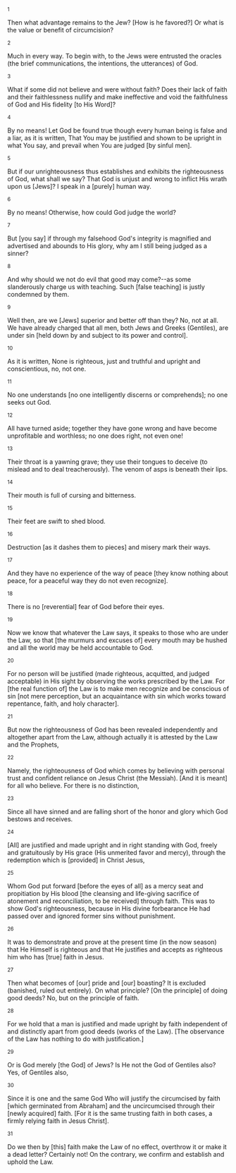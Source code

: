 <sup>1</sup> 

Then what advantage remains to the Jew? [How is he favored?] Or what is the value or benefit of circumcision? 

<sup>2</sup> 

Much in every way. To begin with, to the Jews were entrusted the oracles (the brief communications, the intentions, the utterances) of God. 

<sup>3</sup> 

What if some did not believe and were without faith? Does their lack of faith and their faithlessness nullify and make ineffective and void the faithfulness of God and His fidelity [to His Word]? 

<sup>4</sup> 

By no means! Let God be found true though every human being is false and a liar, as it is written, That You may be justified and shown to be upright in what You say, and prevail when You are judged [by sinful men]. 

<sup>5</sup> 

But if our unrighteousness thus establishes and exhibits the righteousness of God, what shall we say? That God is unjust and wrong to inflict His wrath upon us [Jews]? I speak in a [purely] human way. 

<sup>6</sup> 

By no means! Otherwise, how could God judge the world? 

<sup>7</sup> 

But [you say] if through my falsehood God's integrity is magnified and advertised and abounds to His glory, why am I still being judged as a sinner? 

<sup>8</sup> 

And why should we not do evil that good may come?--as some slanderously charge us with teaching. Such [false teaching] is justly condemned by them. 

<sup>9</sup> 

Well then, are we [Jews] superior and better off than they? No, not at all. We have already charged that all men, both Jews and Greeks (Gentiles), are under sin [held down by and subject to its power and control]. 

<sup>10</sup> 

As it is written, None is righteous, just and truthful and upright and conscientious, no, not one. 

<sup>11</sup> 

No one understands [no one intelligently discerns or comprehends]; no one seeks out God. 

<sup>12</sup> 

All have turned aside; together they have gone wrong and have become unprofitable and worthless; no one does right, not even one! 

<sup>13</sup> 

Their throat is a yawning grave; they use their tongues to deceive (to mislead and to deal treacherously). The venom of asps is beneath their lips. 

<sup>14</sup> 

Their mouth is full of cursing and bitterness. 

<sup>15</sup> 

Their feet are swift to shed blood. 

<sup>16</sup> 

Destruction [as it dashes them to pieces] and misery mark their ways. 

<sup>17</sup> 

And they have no experience of the way of peace [they know nothing about peace, for a peaceful way they do not even recognize]. 

<sup>18</sup> 

There is no [reverential] fear of God before their eyes. 

<sup>19</sup> 

Now we know that whatever the Law says, it speaks to those who are under the Law, so that [the murmurs and excuses of] every mouth may be hushed and all the world may be held accountable to God. 

<sup>20</sup> 

For no person will be justified (made righteous, acquitted, and judged acceptable) in His sight by observing the works prescribed by the Law. For [the real function of] the Law is to make men recognize and be conscious of sin [not mere perception, but an acquaintance with sin which works toward repentance, faith, and holy character]. 

<sup>21</sup> 

But now the righteousness of God has been revealed independently and altogether apart from the Law, although actually it is attested by the Law and the Prophets, 

<sup>22</sup> 

Namely, the righteousness of God which comes by believing with personal trust and confident reliance on Jesus Christ (the Messiah). [And it is meant] for all who believe. For there is no distinction, 

<sup>23</sup> 

Since all have sinned and are falling short of the honor and glory which God bestows and receives. 

<sup>24</sup> 

[All] are justified and made upright and in right standing with God, freely and gratuitously by His grace (His unmerited favor and mercy), through the redemption which is [provided] in Christ Jesus, 

<sup>25</sup> 

Whom God put forward [before the eyes of all] as a mercy seat and propitiation by His blood [the cleansing and life-giving sacrifice of atonement and reconciliation, to be received] through faith. This was to show God's righteousness, because in His divine forbearance He had passed over and ignored former sins without punishment. 

<sup>26</sup> 

It was to demonstrate and prove at the present time (in the now season) that He Himself is righteous and that He justifies and accepts as righteous him who has [true] faith in Jesus. 

<sup>27</sup> 

Then what becomes of [our] pride and [our] boasting? It is excluded (banished, ruled out entirely). On what principle? [On the principle] of doing good deeds? No, but on the principle of faith. 

<sup>28</sup> 

For we hold that a man is justified and made upright by faith independent of and distinctly apart from good deeds (works of the Law). [The observance of the Law has nothing to do with justification.] 

<sup>29</sup> 

Or is God merely [the God] of Jews? Is He not the God of Gentiles also? Yes, of Gentiles also, 

<sup>30</sup> 

Since it is one and the same God Who will justify the circumcised by faith [which germinated from Abraham] and the uncircumcised through their [newly acquired] faith. [For it is the same trusting faith in both cases, a firmly relying faith in Jesus Christ]. 

<sup>31</sup> 

Do we then by [this] faith make the Law of no effect, overthrow it or make it a dead letter? Certainly not! On the contrary, we confirm and establish and uphold the Law.